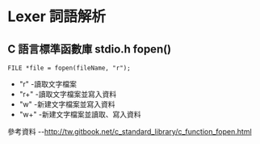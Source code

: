 # Lexer 詞語解析

## C 語言標準函數庫 stdio.h fopen()
```
FILE *file = fopen(fileName, "r");
```
* "r"  -讀取文字檔案
* "r+" -讀取文字檔案並寫入資料
* "w"  -新建文字檔案並寫入資料
* "w+" -新建文字檔案並讀取、寫入資料

參考資料  --http://tw.gitbook.net/c_standard_library/c_function_fopen.html





